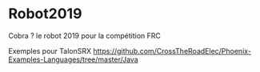 # Robot2019
Cobra ? le robot 2019 pour la compétition FRC

Exemples pour TalonSRX
https://github.com/CrossTheRoadElec/Phoenix-Examples-Languages/tree/master/Java 